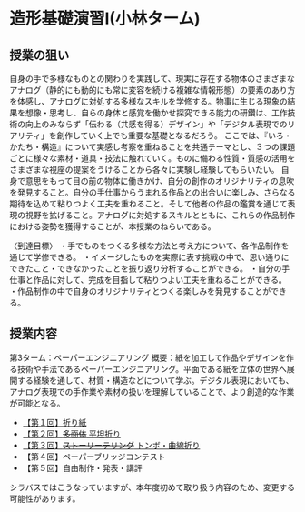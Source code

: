# 造形基礎演習I(小林ターム)

## 授業の狙い

自身の手で多様なものとの関わりを実践して、現実に存在する物体のさまざまなアナログ（静的にも動的にも常に変容を続ける複雑な情報形態）の要素のあり方を体感し、アナログに対処する多様なスキルを学修する。物事に生じる現象の結果を想像・思考し、自らの身体と感覚を働かせ探究できる能力の研鑽は、工作技術の向上のみならず「伝わる（共感を得る）デザイン」や「デジタル表現でのリアリティ」を創作していく上でも重要な基礎となるだろう。
ここでは、『いろ・かたち・構造』について実感し考察を重ねることを共通テーマとし、３つの課題ごとに様々な素材・道具・技法に触れていく。ものに備わる性質・質感の活用をさまざまな視座の提案をうけることから各々に実験し経験してもらいたい。
自身で意思をもって目の前の物体に働きかけ、自分の創作のオリジナリティの息吹を発見すること。自分の手仕事からうまれる作品との出合いに楽しみ、さらなる期待を込めて粘りつよく工夫を重ねること。そして他者の作品の鑑賞を通じて表現の視野を拡げること。アナログに対処するスキルとともに、これらの作品制作における姿勢を獲得することが、本授業のねらいである。

〈到達目標〉
・手でものをつくる多様な方法と考え方について、各作品制作を通じて学修できる。
・イメージしたものを実際に表す挑戦の中で、思い通りにできたこと・できなかったことを振り返り分析することができる。
・自分の手仕事と作品に対して、完成を目指して粘りつよい工夫を重ねることができる。
・作品制作の中で自身のオリジナリティとつくる楽しみを発見することができる。


## 授業内容

第3ターム：ペーパーエンジニアリング
概要：紙を加工して作品やデザインを作る技術や手法であるペーパーエンジニアリング。平面である紙を立体の世界へ展開する経験を通して、材質・構造などについて学ぶ。デジタル表現においても、アナログ表現での手作業や素材の扱いを理解していることで、より創造的な作業が可能となる。

- [【第１回】折り紙](./ad1_01.md)
- [【第２回】~~多面体~~ 平坦折り](./ad1_02.md)
- [【第３回】~~ストーリーテリング~~ トンボ・曲線折り](./ad1_03.md)
- 【第４回】ペーパーブリッジコンテスト
- 【第５回】自由制作・発表・講評

シラバスではこうなっていますが、本年度初めて取り扱う内容のため、変更する可能性があります。